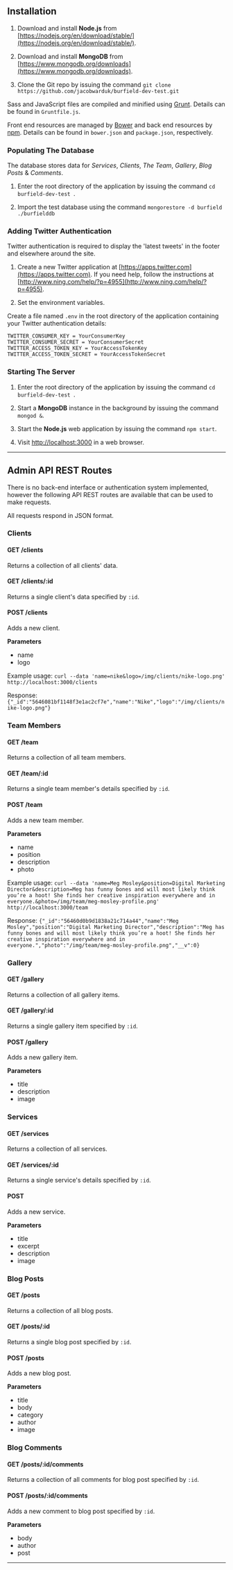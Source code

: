 ## Installation ##

1. Download and install **Node.js** from [https://nodejs.org/en/download/stable/](https://nodejs.org/en/download/stable/).

2. Download and install **MongoDB** from [https://www.mongodb.org/downloads](https://www.mongodb.org/downloads).

3. Clone the Git repo by issuing the command `git clone https://github.com/jacobwarduk/burfield-dev-test.git`


Sass and JavaScript files are compiled and minified using [Grunt](http://gruntjs.com/). Details can be found in `Gruntfile.js`.

Front end resources are managed by [Bower](http://bower.io) and back end resources by [npm](https://www.npmjs.com). Details can be found in `bower.json` and `package.json`, respectively.



### Populating The Database ###

The database stores data for *Services*, *Clients*, *The Team*, *Gallery*, *Blog Posts* & *Comments*.

1. Enter the root directory of the application by issuing the command `cd burfield-dev-test
`.

2. Import the test database using the command `mongorestore -d burfield ./burfielddb`


### Adding Twitter Authentication ###
Twitter authentication is required to display the 'latest tweets' in the footer and elsewhere around the site.

1. Create a new Twitter application at [https://apps.twitter.com](https://apps.twitter.com). If you need help, follow the instructions at [http://www.ning.com/help/?p=4955](http://www.ning.com/help/?p=4955).

2. Set the environment variables.

Create a file named `.env` in the root directory of the application containing your Twitter authentication details:

    TWITTER_CONSUMER_KEY = YourConsumerKey
    TWITTER_CONSUMER_SECRET = YourConsumerSecret
    TWITTER_ACCESS_TOKEN_KEY = YourAccessTokenKey
    TWITTER_ACCESS_TOKEN_SECRET = YourAccessTokenSecret


### Starting The Server ###

1. Enter the root directory of the application by issuing the command `cd burfield-dev-test
`.

2. Start a **MongoDB** instance in the background by issuing the command `mongod &`.

3. Start the **Node.js** web application by issuing the command `npm start`.

4. Visit [http://localhost:3000](http://:3000) in a web browser.

___


## Admin API REST Routes ##
There is no back-end interface or authentication system implemented, however the following API REST routes are available that can be used to make requests.

All requests respond in JSON format.

### Clients ###

#### GET /clients ####

Returns a collection of all clients' data.

#### GET /clients/:id ####

Returns a single client's data specified by `:id`.

#### POST /clients ####

Adds a new client.

**Parameters**
 - name
 - logo

Example usage: `curl --data 'name=nike&logo=/img/clients/nike-logo.png' http://localhost:3000/clients`

Response: `{"_id":"5646081bf1148f3e1ac2cf7e","name":"Nike","logo":"/img/clients/nike-logo.png"}`


### Team Members ###

#### GET /team ####

Returns a collection of all team members.

#### GET /team/:id ####

Returns a single team member's details specified by `:id`.

#### POST /team ####

Adds a new team member.

**Parameters**
 - name
 - position
 - description
 - photo

Example usage: `curl --data 'name=Meg Mosley&position=Digital Marketing Director&description=Meg has funny bones and will most likely think you’re a hoot! She finds her creative inspiration everywhere and in everyone.&photo=/img/team/meg-mosley-profile.png' http://localhost:3000/team`

Response: `{"_id":"56460d0b9d1838a21c714a44","name":"Meg Mosley","position":"Digital Marketing Director","description":"Meg has funny bones and will most likely think you’re a hoot! She finds her creative inspiration everywhere and in everyone.","photo":"/img/team/meg-mosley-profile.png","__v":0}`


### Gallery ###

#### GET /gallery ####

Returns a collection of all gallery items.

#### GET /gallery/:id ####

Returns a single gallery item specified by `:id`.

#### POST /gallery ####

Adds a new gallery item.

**Parameters**
 - title
 - description
 - image


### Services ###

#### GET /services ####

Returns a collection of all services.

#### GET /services/:id ####

Returns a single service's details specified by `:id`.

#### POST ####

Adds a new service.

**Parameters**
 - title
 - excerpt
 - description
 - image


### Blog Posts ###

#### GET /posts ####

Returns a collection of all blog posts.

#### GET /posts/:id ####

Returns a single blog post specified by `:id`.

#### POST /posts ####

Adds a new blog post.

**Parameters**
 - title
 - body
 - category
 - author
 - image


### Blog Comments ###

#### GET /posts/:id/comments ####

Returns a collection of all comments for blog post specified by `:id`.

#### POST /posts/:id/comments ####

Adds a new comment to blog post specified by `:id`.

**Parameters**
 - body
 - author
 - post


---
